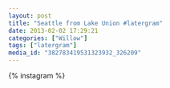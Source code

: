 ```yaml
---
layout: post
title: "Seattle from Lake Union #latergram"
date: 2013-02-02 17:29:21
categories: ["Willow"]
tags: ["latergram"]
media_id: "382783419531323932_326209"
---
```


{% instagram %}
